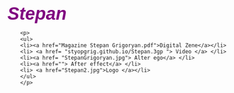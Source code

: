 <html>
<head>
	<title>Intro to new Media Stepan</title>
	<meta charset="utf-8">
  <style>
	  *{
	padding: 0;
	margin: 0;
}
h1{
	color: purple;
	font-size: 40px;
	font-style: italic;
	font-family: Arial;
}
.nav{
	display: inline-flex;
	font-size: 25px;
	width: 100%;
	background-color: gray;
}
.nav li{
margin:5px;
list-style-type: none;
}
a{
	text-decoration: none;
	color: green;
	  }
body 
	  {
	   background-image: url("stepan.jpg");
	  }
	 
  </style>
</head>
<body>
	<h1>Stepan</h1>
	
		<p> 
		<ul>
		<li><a href="Magazine Stepan Grigoryan.pdf">Digital Zene</a></li>
		<li> <a href= "styopgrig.github.io/Stepan.3gp "> Video </a> </li>
		<li><a href= "StepanGrigoryan.jpg"> Alter ego</a> </li>
		<li><a href=""> After effect</a> </li>
		<li> <a href="Stepan2.jpg">Logo </a></li>
		</ul>
		</p>
    		 	
 

</body>
</html>

